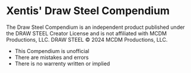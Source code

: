 # Xentis' Draw Steel Compendium

The Draw Steel Compendium is an independent product published under the DRAW STEEL Creator License and is not affiliated with MCDM Productions, LLC. DRAW STEEL © 2024 MCDM Productions, LLC. 

- This Compendium is unofficial
- There are mistakes and errors
- There is no warrenty written or implied

